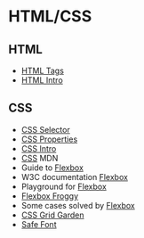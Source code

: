 # HTML/CSS #

## HTML ##
- [HTML Tags](https://www.w3schools.com/tags/default.asp)
- [HTML Intro](https://developer.mozilla.org/en-US/docs/Learn/HTML/Introduction_to_HTML)

## CSS ##
- [CSS Selector](https://www.w3schools.com/cssref/css_selectors.asp)
- [CSS Properties](https://www.w3schools.com/cssref/default.asp)
- [CSS Intro](https://developer.mozilla.org/en-US/docs/Learn/CSS/Introduction_to_CSS)
- [CSS](https://www.w3schools.com/tags/default.asp) MDN
- Guide to [Flexbox](https://css-tricks.com/snippets/css/a-guide-to-flexbox/)
- W3C documentation [Flexbox](https://www.w3.org/TR/css-flexbox-1/)
- Playground for [Flexbox](https://codepen.io/enxaneta/full/adLPwv)
- [Flexbox Froggy](http://flexboxfroggy.com/)
- Some cases solved by [Flexbox](https://philipwalton.github.io/solved-by-flexbox/)
- [CSS Grid Garden](http://cssgridgarden.com/)
- [Safe Font](https://www.cssfontstack.com/)
